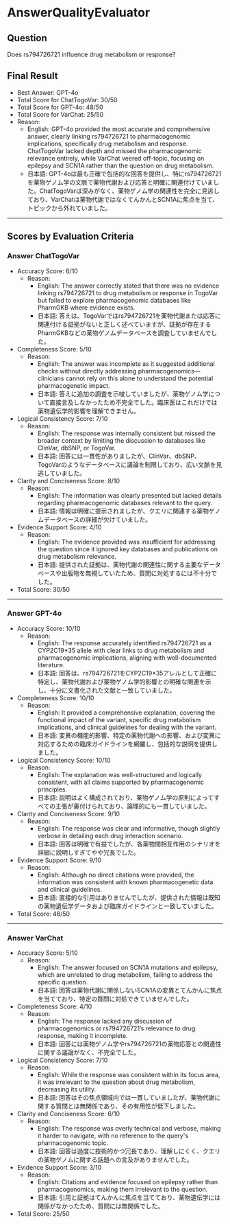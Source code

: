 # AnswerQualityEvaluator

## Question

Does rs794726721 influence drug metabolism or response?

## Final Result

- Best Answer: GPT-4o
- Total Score for ChatTogoVar: 30/50
- Total Score for GPT-4o: 48/50
- Total Score for VarChat: 25/50
- Reason:
  - English: GPT-4o provided the most accurate and comprehensive answer, clearly linking rs794726721 to pharmacogenomic implications, specifically drug metabolism and response. ChatTogoVar lacked depth and missed the pharmacogenomic relevance entirely, while VarChat veered off-topic, focusing on epilepsy and SCN1A rather than the question on drug metabolism.
  - 日本語: GPT-4oは最も正確で包括的な回答を提供し、特にrs794726721を薬物ゲノム学の文脈で薬物代謝および応答と明確に関連付けていました。ChatTogoVarは深みがなく、薬物ゲノム学の関連性を完全に見逃しており、VarChatは薬物代謝ではなくてんかんとSCN1Aに焦点を当て、トピックから外れていました。

---

## Scores by Evaluation Criteria

### Answer ChatTogoVar
- Accuracy Score: 6/10
  - Reason: 
    - English: The answer correctly stated that there was no evidence linking rs794726721 to drug metabolism or response in TogoVar but failed to explore pharmacogenomic databases like PharmGKB where evidence exists.
    - 日本語: 答えは、TogoVarではrs794726721を薬物代謝または応答に関連付ける証拠がないと正しく述べていますが、証拠が存在するPharmGKBなどの薬物ゲノムデータベースを調査していませんでした。
- Completeness Score: 5/10
  - Reason: 
    - English: The answer was incomplete as it suggested additional checks without directly addressing pharmacogenomics—clinicians cannot rely on this alone to understand the potential pharmacogenetic impact.
    - 日本語: 答えに追加の調査を示唆していましたが、薬物ゲノム学について直接言及しなかったため不完全でした。臨床医はこれだけでは薬物遺伝学的影響を理解できません。
- Logical Consistency Score: 7/10
  - Reason: 
    - English: The response was internally consistent but missed the broader context by limiting the discussion to databases like ClinVar, dbSNP, or TogoVar.
    - 日本語: 回答には一貫性がありましたが、ClinVar、dbSNP、TogoVarのようなデータベースに議論を制限しており、広い文脈を見逃していました。
- Clarity and Conciseness Score: 8/10
  - Reason: 
    - English: The information was clearly presented but lacked details regarding pharmacogenomic databases relevant to the query.
    - 日本語: 情報は明確に提示されましたが、クエリに関連する薬物ゲノムデータベースの詳細が欠けていました。
- Evidence Support Score: 4/10
  - Reason: 
    - English: The evidence provided was insufficient for addressing the question since it ignored key databases and publications on drug metabolism relevance.
    - 日本語: 提供された証拠は、薬物代謝の関連性に関する主要なデータベースや出版物を無視していたため、質問に対処するには不十分でした。
- Total Score: 30/50

---

### Answer GPT-4o
- Accuracy Score: 10/10
  - Reason: 
    - English: The response accurately identified rs794726721 as a CYP2C19*35 allele with clear links to drug metabolism and pharmacogenomic implications, aligning with well-documented literature.
    - 日本語: 回答は、rs794726721をCYP2C19*35アレルとして正確に特定し、薬物代謝および薬物ゲノム学的影響との明確な関連を示し、十分に文書化された文献と一致していました。
- Completeness Score: 10/10
  - Reason: 
    - English: It provided a comprehensive explanation, covering the functional impact of the variant, specific drug metabolism implications, and clinical guidelines for dealing with the variant.
    - 日本語: 変異の機能的影響、特定の薬物代謝への影響、および変異に対応するための臨床ガイドラインを網羅し、包括的な説明を提供しました。
- Logical Consistency Score: 10/10
  - Reason: 
    - English: The explanation was well-structured and logically consistent, with all claims supported by pharmacogenomic principles.
    - 日本語: 説明はよく構成されており、薬物ゲノム学の原則によってすべての主張が裏付けられており、論理的にも一貫していました。
- Clarity and Conciseness Score: 9/10
  - Reason: 
    - English: The response was clear and informative, though slightly verbose in detailing each drug interaction scenario.
    - 日本語: 回答は明確で有益でしたが、各薬物間相互作用のシナリオを詳細に説明しすぎてやや冗長でした。
- Evidence Support Score: 9/10
  - Reason: 
    - English: Although no direct citations were provided, the information was consistent with known pharmacogenetic data and clinical guidelines.
    - 日本語: 直接的な引用はありませんでしたが、提供された情報は既知の薬物遺伝学データおよび臨床ガイドラインと一致していました。
- Total Score: 48/50

---

### Answer VarChat
- Accuracy Score: 5/10
  - Reason: 
    - English: The answer focused on SCN1A mutations and epilepsy, which are unrelated to drug metabolism, failing to address the specific question.
    - 日本語: 回答は薬物代謝に関係しないSCN1Aの変異とてんかんに焦点を当てており、特定の質問に対処できていませんでした。
- Completeness Score: 4/10
  - Reason: 
    - English: The response lacked any discussion of pharmacogenomics or rs794726721’s relevance to drug response, making it incomplete.
    - 日本語: 回答には薬物ゲノム学やrs794726721の薬物応答との関連性に関する議論がなく、不完全でした。
- Logical Consistency Score: 7/10
  - Reason: 
    - English: While the response was consistent within its focus area, it was irrelevant to the question about drug metabolism, decreasing its utility.
    - 日本語: 回答はその焦点領域内では一貫していましたが、薬物代謝に関する質問とは無関係であり、その有用性が低下しました。
- Clarity and Conciseness Score: 6/10
  - Reason: 
    - English: The response was overly technical and verbose, making it harder to navigate, with no reference to the query's pharmacogenomic topic.
    - 日本語: 回答は過度に技術的かつ冗長であり、理解しにくく、クエリの薬物ゲノムに関する話題への言及がありませんでした。
- Evidence Support Score: 3/10
  - Reason: 
    - English: Citations and evidence focused on epilepsy rather than pharmacogenomics, making them irrelevant to the question.
    - 日本語: 引用と証拠はてんかんに焦点を当てており、薬物遺伝学には関係がなかったため、質問には無関係でした。
- Total Score: 25/50